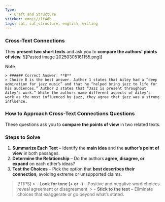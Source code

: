 ```yaml
---
Type:
  - Craft and Structure
sticker: emoji//1f46b
tags: sat, sat_structure, english, writing
---
```

### Cross-Text Connections
They **present two short texts** and ask you to **compare the authors' points of view.**
![[Pasted image 20250305161155.png]]
> [!NOTE]
    > ###### Correct Answer: **B**
    > Choice B is the best answer. Author 1 states that Ailey had a “deep admiration for jazz music” and that he “helped bring jazz to life for his audiences.” Author 2 states that “Jazz is present throughout Ailey’s work.” While the authors name different aspects of Ailey’s work as the most influenced by jazz, they agree that jazz was a strong influence. 
### **How to Approach Cross-Text Connections Questions**  
These questions ask you to **compare the points of view** in two related texts.  
### **Steps to Solve**  
1. **Summarize Each Text** – Identify the **main idea** and the **author’s point of view** in both passages.  
2. **Determine the Relationship** – Do the authors **agree, disagree, or expand** on each other’s ideas?  
3. **Test the Choices** – Pick the option that **best describes their connection**, avoiding extreme or unsupported claims.  

> [!TIPS]
    > - **Look for tone (+ or -)** – Positive and negative word choices reveal agreement or disagreement. 
    > - **Stick to the text** – Eliminate choices that exaggerate or go beyond what’s stated.  

 


